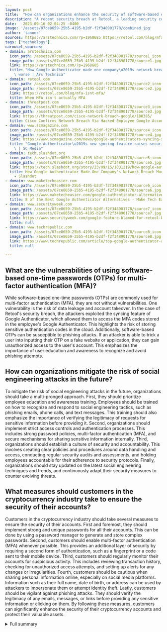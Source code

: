 ```yaml
---
layout: post
title:  "How can organizations enhance the security of software-based one-time passwords (OTPs) for multi-factor authentication (MFA)?"
description: "A recent security breach at Retool, a leading security company, has raised concerns about the vulnerability of software-based one-time passwords (OTPs) and the role of social engineering in cyber attacks. The breach, which resulted in unauthorized access to customer accounts in the cryptocurrency industry, has prompted Retool and the industry as a whole to reevaluate their security measures and collaborate with law enforcement to prevent future incidents."
date:   2023-09-16 02:04:25 -0400
image: '/assets/07ce8659-25b5-4195-b2df-f2f348901778/combined.jpg'
author: 'tanner'
sources: https://arstechnica.com/?p=1968685 https://retool.com/blog/mfa-isnt-mfa/ https://threatpost.com/cisco-network-breach-google/180385/ https://www.scmagazine.com/news/google-authenticators-syncing-security-concerns https://tech.slashdot.org/story/23/09/15/1831219/how-google-authenticator-made-one-companys-network-breach-much-much-worse https://www.securityweek.com/google-feature-blamed-for-retool-breach-that-led-to-cryptocurrency-firm-hacks/ https://www.maketecheasier.com/google-authenticator-alternatives/ https://www.techrepublic.com/article/top-google-authenticator-alternatives/
tags: ["technology"]
carousel_sources:
- domain: arstechnica.com
  icon_path: /assets/07ce8659-25b5-4195-b2df-f2f348901778/source1_icon.jpg
  image_path: /assets/07ce8659-25b5-4195-b2df-f2f348901778/source1.jpg
  link: https://arstechnica.com/?p=1968685
  title: "How Google Authenticator made one company\u2019s network breach much, much\
    \ worse | Ars Technica"
- domain: retool.com
  icon_path: /assets/07ce8659-25b5-4195-b2df-f2f348901778/source2_icon.jpg
  image_path: /assets/07ce8659-25b5-4195-b2df-f2f348901778/source2.jpg
  link: https://retool.com/blog/mfa-isnt-mfa/
  title: When MFA isn't actually MFA
- domain: threatpost.com
  icon_path: /assets/07ce8659-25b5-4195-b2df-f2f348901778/source3_icon.jpg
  image_path: /assets/07ce8659-25b5-4195-b2df-f2f348901778/source3.jpg
  link: https://threatpost.com/cisco-network-breach-google/180385/
  title: Cisco Confirms Network Breach Via Hacked Employee Google Account | Threatpost
- domain: www.scmagazine.com
  icon_path: /assets/07ce8659-25b5-4195-b2df-f2f348901778/source4_icon.jpg
  image_path: /assets/07ce8659-25b5-4195-b2df-f2f348901778/source4.jpg
  link: https://www.scmagazine.com/news/google-authenticators-syncing-security-concerns
  title: "Google Authenticator\u2019s new syncing feature raises security concerns\
    \ | SC Media"
- domain: tech.slashdot.org
  icon_path: /assets/07ce8659-25b5-4195-b2df-f2f348901778/source5_icon.jpg
  image_path: /assets/07ce8659-25b5-4195-b2df-f2f348901778/source5.jpg
  link: https://tech.slashdot.org/story/23/09/15/1831219/how-google-authenticator-made-one-companys-network-breach-much-much-worse
  title: How Google Authenticator Made One Company's Network Breach Much, Much Worse
    - Slashdot
- domain: www.maketecheasier.com
  icon_path: /assets/07ce8659-25b5-4195-b2df-f2f348901778/source6_icon.jpg
  image_path: /assets/07ce8659-25b5-4195-b2df-f2f348901778/source6.jpg
  link: https://www.maketecheasier.com/google-authenticator-alternatives/
  title: 8 of the Best Google Authenticator Alternatives - Make Tech Easier
- domain: www.securityweek.com
  icon_path: /assets/07ce8659-25b5-4195-b2df-f2f348901778/source7_icon.jpg
  image_path: /assets/07ce8659-25b5-4195-b2df-f2f348901778/source7.jpg
  link: https://www.securityweek.com/google-feature-blamed-for-retool-breach-that-led-to-cryptocurrency-firm-hacks/
  title: null
- domain: www.techrepublic.com
  icon_path: /assets/07ce8659-25b5-4195-b2df-f2f348901778/source8_icon.jpg
  image_path: /assets/07ce8659-25b5-4195-b2df-f2f348901778/source8.jpg
  link: https://www.techrepublic.com/article/top-google-authenticator-alternatives/
  title: null

---
```


## What are the vulnerabilities of using software-based one-time passwords (OTPs) for multi-factor authentication (MFA)?
While software-based one-time passwords (OTPs) are commonly used for multi-factor authentication (MFA), they are not without vulnerabilities. One vulnerability is the risk of data leakage and account takeover. In the case of Retool's security breach, the attackers exploited the syncing feature of Google Authenticator, which allowed them to access the MFA codes stored in the employee's Google Authenticator. This highlights the risk of storing sensitive authentication codes in the cloud. Additionally, software-based OTPs can be susceptible to phishing attacks. If an attacker is able to trick a user into inputting their OTP on a fake website or application, they can gain unauthorized access to the user's account. This emphasizes the importance of user education and awareness to recognize and avoid phishing attempts.

## How can organizations mitigate the risk of social engineering attacks in the future?
To mitigate the risk of social engineering attacks in the future, organizations should take a multi-pronged approach. First, they should prioritize employee education and awareness training. Employees should be trained on how to recognize and respond to social engineering tactics, such as phishing emails, phone calls, and text messages. This training should also emphasize the importance of verifying the legitimacy of requests for sensitive information before providing it. Second, organizations should implement strict access controls and authentication processes. This includes strong password policies, multi-factor authentication (MFA), and secure mechanisms for sharing sensitive information internally. Third, organizations should establish a culture of security and accountability. This involves creating clear policies and procedures around data handling and access, conducting regular security audits and assessments, and holding employees accountable for their adherence to security protocols. Finally, organizations should stay updated on the latest social engineering techniques and trends, and continuously adapt their security measures to counter evolving threats.

## What measures should customers in the cryptocurrency industry take to ensure the security of their accounts?
Customers in the cryptocurrency industry should take several measures to ensure the security of their accounts. First and foremost, they should implement strong and unique passwords for all their accounts. This can be done by using a password manager to generate and store complex passwords. Second, customers should enable multi-factor authentication (MFA) whenever possible. This provides an additional layer of security by requiring a second form of authentication, such as a fingerprint or a code sent to their mobile device. Third, customers should regularly monitor their accounts for suspicious activity. This includes reviewing transaction history, checking for unauthorized access attempts, and setting up alerts for any changes or irregularities. Fourth, customers should be cautious when sharing personal information online, especially on social media platforms. Information such as their full name, date of birth, or address can be used by attackers to impersonate them or attempt identity theft. Lastly, customers should be vigilant against phishing attacks. They should verify the legitimacy of any emails, messages, or links before providing any sensitive information or clicking on them. By following these measures, customers can significantly enhance the security of their cryptocurrency accounts and protect their valuable assets.



<details>
  <summary>Full summary</summary>
<p>I. Introduction</p>
<p>Retool, a security company, recently experienced a major security breach that resulted in unauthorized access to customer accounts in the cryptocurrency industry. The breach started when a Retool employee clicked on a link in a text message claiming to be from the company's IT team. The employee provided a password and a temporary one-time password (TOTP) from Google Authenticator after logging into a linked site. To make matters worse, the employee received a phone call from someone claiming to be an IT team member and provided an additional multi-factor code. This series of events allowed the attackers to compromise not only the employee's account but also other company accounts.</p>
<p>II. The Security Breach</p>
<p>Retool immediately notified 27 cloud customers of the unauthorized access. The attack was the result of a spear phishing attack, where the attacker tricked an employee into logging into a fake internal identity portal. The attacker then called the employee and obtained an additional multi-factor authentication (MFA) code. With the MFA code, the attacker added their own device to the employee's Okta account, gaining access to all MFA codes stored in the employee's Google Authenticator.</p>
<p>III. The Attack Process</p>
<p>Using the stolen MFA codes and the Okta session, the attacker gained access to Retool's internal systems and executed an account takeover attack on a specific set of customers. Retool responded quickly, revoking all internal authenticated sessions, locking down access to affected accounts, and restoring the accounts to their original state. Thankfully, Retool's on-prem customers were not affected by the attack.</p>
<p>IV. Retool's Response</p>
<p>This breach highlights the vulnerability of using software-based one-time passwords (OTPs) for MFA. Google Authenticator's syncing of MFA codes to the cloud was a novel attack vector that the attackers exploited. Privacy advocates have criticized this feature, as it opens users up to data leakage and possible Google account takeover. Google should consider eliminating dark patterns in Google Authenticator or providing organizations with the ability to disable the sync feature.</p>
<p>V. The Vulnerability of Software-Based OTPs</p>
<p>Social engineering played a significant role in this attack. The attackers used techniques like voice phishing to trick employees into providing sensitive information. This incident serves as a reminder that preventive measures and systems should be in place to prevent human error from impacting overall system security.</p>
<p>VI. The Role of Social Engineering</p>
<p>To mitigate such attacks in the future, organizations should consider implementing hardware security keys, such as FIDO2, which provide resilience to threats. Technological solutions alone are not enough; human involvement is crucial for important actions.</p>
<p>VII. Mitigation Measures</p>
<p>Customers should also trust as little as possible and consider using Retool on-prem for increased security. Understanding their threat model and implementing necessary protections is essential for customers to safeguard their accounts. Furthermore, the industry as a whole needs to address the risks and issues highlighted by this attack.</p>
<p>VIII. Collaborating with Law Enforcement</p>
<p>Retool is collaborating with law enforcement and a third-party forensics firm to investigate the breach further. This incident serves as a wake-up call for companies to prioritize security and take proactive measures to protect customer data.</p>
<p>IX. Conclusion</p>
<p>The recent security breach at Retool has raised concerns about the vulnerability of software-based one-time passwords (OTPs) and the role of social engineering in cyber attacks. This incident should serve as a wake-up call for companies in the cryptocurrency industry to prioritize security and take proactive measures to protect customer data. By implementing necessary protections and collaborating with law enforcement, Retool and other organizations can work together to prevent future breaches and safeguard customer accounts.</p>
</details>
